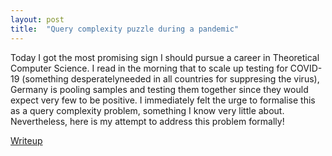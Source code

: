 ```yaml
---
layout: post
title:  "Query complexity puzzle during a pandemic"
---
```


Today I got the most promising sign I should pursue a career in Theoretical Computer Science. I read in the morning that to scale up testing for COVID-19 (something desperatelyneeded in all countries for suppresing the virus), Germany is pooling samples and testing them together since they would expect very few to be positive. I immediately felt the urge to formalise this as a query complexity problem, something I know very little about. Nevertheless, here is my attempt to address this problem formally!


[Writeup](covid-query.pdf)